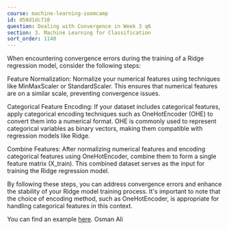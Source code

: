 ```yaml
---
course: machine-learning-zoomcamp
id: 058d1dc710
question: Dealing with Convergence in Week 3 q6
section: 3. Machine Learning for Classification
sort_order: 1140
---
```


When encountering convergence errors during the training of a Ridge regression model, consider the following steps:

Feature Normalization: Normalize your numerical features using techniques like MinMaxScaler or StandardScaler. This ensures that numerical features are on a similar scale, preventing convergence issues.

Categorical Feature Encoding: If your dataset includes categorical features, apply categorical encoding techniques such as OneHotEncoder (OHE) to convert them into a numerical format. OHE is commonly used to represent categorical variables as binary vectors, making them compatible with regression models like Ridge.

Combine Features: After normalizing numerical features and encoding categorical features using OneHotEncoder, combine them to form a single feature matrix (X_train). This combined dataset serves as the input for training the Ridge regression model.

By following these steps, you can address convergence errors and enhance the stability of your Ridge model training process. It's important to note that the choice of encoding method, such as OneHotEncoder, is appropriate for handling categorical features in this context.

You can find an example [here](https://github.com/DataTalksClub/machine-learning-zoomcamp/blob/master/03-classification/notebook-scaling-ohe.ipynb). Osman Ali


